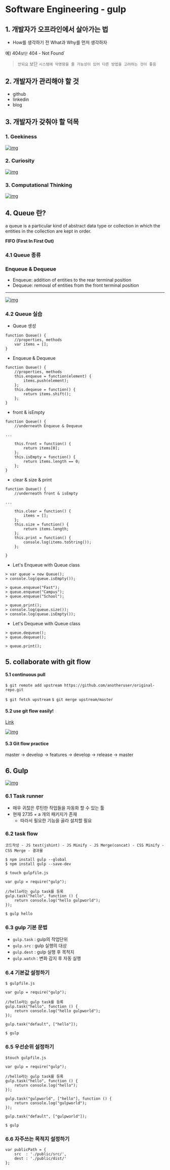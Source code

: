 # Software Engineering - gulp

## 1. 개발자가 오프라인에서 살아가는 법

- How를 생각하기 전 What과 Why를 먼저 생각하자

예) 404` 보단 ` 404 - Not Found`

> `안되요` 보단 `시스템에 악영향을 줄 가능성이 있어 다른 방법을 고려하는 것이 좋음`

## 2. 개발자가 관리해야 할 것

- github
- linkedin
- blog

## 3. 개발자가 갖춰야 할 덕목

### 1. Geekiness

[![img](https://camo.githubusercontent.com/473c0933701fff8bfafc5927a39815695fba80fa/687474703a2f2f7777772e61726768696e6b2e636f6d2f77702d636f6e74656e742f75706c6f6164732f323031352f30362f6765656b5f77616c6c70617065725f5f5f5f62795f6269677465646479726177722d6435757339396f2e706e67)](https://camo.githubusercontent.com/473c0933701fff8bfafc5927a39815695fba80fa/687474703a2f2f7777772e61726768696e6b2e636f6d2f77702d636f6e74656e742f75706c6f6164732f323031352f30362f6765656b5f77616c6c70617065725f5f5f5f62795f6269677465646479726177722d6435757339396f2e706e67)

### 2. Curiosity

[![img](https://camo.githubusercontent.com/84ad4f195a25d945decc7fbc7f1b7da5290e544d/68747470733a2f2f63312e737461746963666c69636b722e636f6d2f392f383230352f383136323330353233375f376335666535616138615f622e6a7067)](https://camo.githubusercontent.com/84ad4f195a25d945decc7fbc7f1b7da5290e544d/68747470733a2f2f63312e737461746963666c69636b722e636f6d2f392f383230352f383136323330353233375f376335666535616138615f622e6a7067)

### 3. Computational Thinking

[![img](https://camo.githubusercontent.com/4e95fb0634e4518edcf8a21b76134aa49264655d/68747470733a2f2f75706c6f61642e77696b696d656469612e6f72672f77696b6970656469612f636f6d6d6f6e732f312f31372f4172746966696369616c46696374696f6e427261696e2e706e67)](https://camo.githubusercontent.com/4e95fb0634e4518edcf8a21b76134aa49264655d/68747470733a2f2f75706c6f61642e77696b696d656469612e6f72672f77696b6970656469612f636f6d6d6f6e732f312f31372f4172746966696369616c46696374696f6e427261696e2e706e67)

## 4. Queue 란?

a queue is a particular kind of abstract data type or collection in which the entities in the collection are kept in order.

**FIFO (First In First Out)**

### 4.1 Queue 종류

### Enqueue & Dequeue

- Enqueue: addition of entities to the rear terminal position
- Dequeue: removal of entities from the front terminal position

------

[![img](https://camo.githubusercontent.com/8369eef468bf55f4477d1e01265b6a272ded4867/68747470733a2f2f75706c6f61642e77696b696d656469612e6f72672f77696b6970656469612f636f6d6d6f6e732f7468756d622f352f35322f446174615f51756575652e7376672f36303070782d446174615f51756575652e7376672e706e67)](https://camo.githubusercontent.com/8369eef468bf55f4477d1e01265b6a272ded4867/68747470733a2f2f75706c6f61642e77696b696d656469612e6f72672f77696b6970656469612f636f6d6d6f6e732f7468756d622f352f35322f446174615f51756575652e7376672f36303070782d446174615f51756575652e7376672e706e67)

### 4.2 Queue 실습

- Queue 생성

```
function Queue() {
	//properties, methods
	var items = [];
}
```

- Enqueue & Dequeue

```
function Queue() {
	//properties, methods
	this.enqueue = function(element) {
		items.push(element);
	};
	this.dequeue = function() {
		return items.shift();
	};
}
```

- front & isEmpty

```
function Queue() {
	//underneath Enqueue & Dequeue
    
...    
    
	this.front = function() {
		return items[0];
	};
	this.isEmpty = function() {
		return items.length == 0;
	};
}
```

- clear & size & print

```
function Queue() {
	//underneath front & isEmpty

...

	this.clear = function() {
		items = [];
	};
	this.size = function() {
		return items.length;
	};
	this.print = function() {
		console.log(items.toString());
	};

}
```

- Let's Enqueue with Queue class

```
> var queue = new Queue();
> console.log(queue.isEmpty());

> queue.enqueue("Fast");
> queue.enqueue("Campus");
> queue.enqueue("School");

> queue.print();
> console.log(queue.size());
> console.log(queue.isEmpty());
```

- Let's Dequeue with Queue class

```
> queue.dequeue();
> queue.dequeue();

> queue.print();
```

## 5. collaborate with git flow

#### 5.1 continuous pull

`$ git remote add upstream https://github.com/anotheruser/original-repo.git`

`$ git fetch upstream` `$ git merge upstream/master`

#### 5.2 use git flow easily!

[Link](https://danielkummer.github.io/git-flow-cheatsheet/index.ko_KR.html)

[![img](https://camo.githubusercontent.com/075a231fca71d6a23491041230f3a265671e3a36/68747470733a2f2f64616e69656c6b756d6d65722e6769746875622e696f2f6769742d666c6f772d636865617473686565742f696d672f6769742d666c6f772d636f6d6d616e64732e706e67)](https://camo.githubusercontent.com/075a231fca71d6a23491041230f3a265671e3a36/68747470733a2f2f64616e69656c6b756d6d65722e6769746875622e696f2f6769742d666c6f772d636865617473686565742f696d672f6769742d666c6f772d636f6d6d616e64732e706e67)

#### 5.3 Git flow practice

master -> develop -> features -> develop -> release -> master

## 6. Gulp

[![img](https://camo.githubusercontent.com/2d78b03f66a6ba65037abc89f403b1058c3c49e4/687474703a2f2f692e696d6775722e636f6d2f5270744a4d35512e706e67)](https://camo.githubusercontent.com/2d78b03f66a6ba65037abc89f403b1058c3c49e4/687474703a2f2f692e696d6775722e636f6d2f5270744a4d35512e706e67)

### 6.1 Task runner

- 매우 귀찮은 루틴한 작업들을 자동화 할 수 있는 툴
- 현재 2735 + a 개의 패키지가 존재
  - 따라서 필요한 기능을 골라 설치할 필요

### 6.2 task flow

`코드작성 - JS test(jshint) - JS Minify - JS Merge(concat) - CSS Minify - CSS Merge - 결과물`

```
$ npm install gulp --global
$ npm install gulp --save-dev
```

```
$ touch gulpfile.js

var gulp = require("gulp");

//hello라는 gulp task를 등록
gulp.task("hello", function () {
	return console.log("hello gulpworld");
});

$ gulp hello
```

### 6.3 gulp 기본 문법

- `gulp.task` : gulp의 작업단위
- `gulp.src` : gulp 실행의 대상
- `gulp.dest` : gulp 실행 후 목적지
- `gulp.watch` : 변화 감지 후 자동 실행

### 6.4 기본값 설정하기

```
$ gulpfile.js

var gulp = require("gulp");

//hello라는 gulp task를 등록
gulp.task("hello", function () {
	return console.log("hello gulpworld");
});

gulp.task("default", ["hello"]);

$ gulp
```

### 6.5 우선순위 설정하기

```
$touch gulpfile.js

var gulp = require("gulp");

//hello라는 gulp task를 등록
gulp.task("hello", function () {
	return console.log("hello");
});

gulp.task("gulpworld", ["hello"], function () {
	return console.log("gulpworld");
});

gulp.task("default", ["gulpworld"]);

$ gulp
```

### 6.6 자주쓰는 목적지 설정하기

```
var publicPath = {
	src  : './public/src/',
	dest : './public/dist/'
};
```

